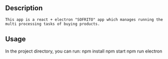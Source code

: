 ## Description
    This app is a react + electron "SOFRITO" app which manages running the multi processing tasks of buying products.

## Usage
In the project directory, you can run:
    npm install
    npm start
    npm run electron
